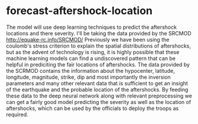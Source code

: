 # forecast-aftershock-location
The model will use deep learning techniques to predict the aftershock locations and there severity. I'll be taking the data provided by the SRCMOD http://equake-rc.info/SRCMOD/
Previously we have been using the coulomb's stress criterion to explain the spatial distributions of aftershocks, but as the advent of technology is rising, it is highly possible that these machine learning models can find a undiscovered pattern that can be helpful in prediciting the fair locations of aftershocks. The data provided by the SCRMOD contains the information about the hypocenter, latitude, longitude, magnitude, strike, dip and most importantly the inversion parameters and many other relevant data that is sufficient to get an insight of the earthquake and the probable location of the aftershocks.
By feeding these data to the deep neural network along with relevant preprocessing we can get a fairly good model predicting the severity as well as the location of aftershocks, which can be used by the officials to deploy the troops as required.
